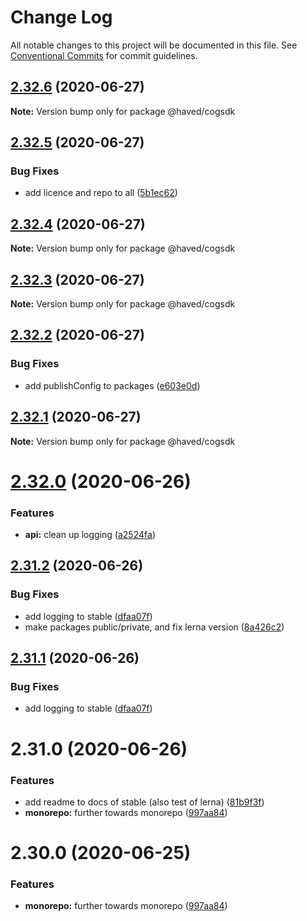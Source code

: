 # Change Log

All notable changes to this project will be documented in this file.
See [Conventional Commits](https://conventionalcommits.org) for commit guidelines.

## [2.32.6](https://github.com/haved/cognite-sdk-js/compare/@haved/cogsdk@2.32.5...@haved/cogsdk@2.32.6) (2020-06-27)

**Note:** Version bump only for package @haved/cogsdk





## [2.32.5](https://github.com/haved/cognite-sdk-js/compare/@haved/cogsdk@2.32.4...@haved/cogsdk@2.32.5) (2020-06-27)


### Bug Fixes

* add licence and repo to all ([5b1ec62](https://github.com/haved/cognite-sdk-js/commit/5b1ec620c3a47940df53c3556a17447dfdd1db4a))





## [2.32.4](https://github.com/haved/cognite-sdk-js/compare/@haved/cogsdk@2.32.3...@haved/cogsdk@2.32.4) (2020-06-27)

**Note:** Version bump only for package @haved/cogsdk





## [2.32.3](https://github.com/haved/cognite-sdk-js/compare/@haved/cogsdk@2.32.2...@haved/cogsdk@2.32.3) (2020-06-27)

**Note:** Version bump only for package @haved/cogsdk





## [2.32.2](https://github.com/haved/cognite-sdk-js/compare/@haved/cogsdk@2.32.1...@haved/cogsdk@2.32.2) (2020-06-27)


### Bug Fixes

* add publishConfig to packages ([e603e0d](https://github.com/haved/cognite-sdk-js/commit/e603e0da152635e0d37a2d8261bcfbdabd46030a))





## [2.32.1](https://github.com/haved/cognite-sdk-js/compare/@haved/cogsdk@2.32.0...@haved/cogsdk@2.32.1) (2020-06-27)

**Note:** Version bump only for package @haved/cogsdk





# [2.32.0](https://github.com/haved/cognite-sdk-js/compare/@haved/cogsdk@2.31.2...@haved/cogsdk@2.32.0) (2020-06-26)


### Features

* **api:** clean up logging ([a2524fa](https://github.com/haved/cognite-sdk-js/commit/a2524fa928f7cb18c4539ebb4ff73cf3a879720d))





## [2.31.2](https://github.com/haved/cognite-sdk-js/compare/@haved/cogsdk@2.31.0...@haved/cogsdk@2.31.2) (2020-06-26)


### Bug Fixes

* add logging to stable ([dfaa07f](https://github.com/haved/cognite-sdk-js/commit/dfaa07f256d1b12f39fdcc3ea13f7f3697e1241f))
* make packages public/private, and fix lerna version ([8a426c2](https://github.com/haved/cognite-sdk-js/commit/8a426c218309cd3d228f1eda00cf1ae14ea39bcb))





## [2.31.1](https://github.com/haved/cognite-sdk-js/compare/@haved/cogsdk@2.31.0...@haved/cogsdk@2.31.1) (2020-06-26)


### Bug Fixes

* add logging to stable ([dfaa07f](https://github.com/haved/cognite-sdk-js/commit/dfaa07f256d1b12f39fdcc3ea13f7f3697e1241f))





# 2.31.0 (2020-06-26)


### Features

* add readme to docs of stable (also test of lerna) ([81b9f3f](https://github.com/haved/cognite-sdk-js/commit/81b9f3fa7b522cc1c53d4b23c688823a76aea4fc))
* **monorepo:** further towards monorepo ([997aa84](https://github.com/haved/cognite-sdk-js/commit/997aa845217516a2bdf20ec1b569ba911a1b2e60))





# 2.30.0 (2020-06-25)


### Features

* **monorepo:** further towards monorepo ([997aa84](https://github.com/cognitedata/cognite-sdk-js/commit/997aa845217516a2bdf20ec1b569ba911a1b2e60))
